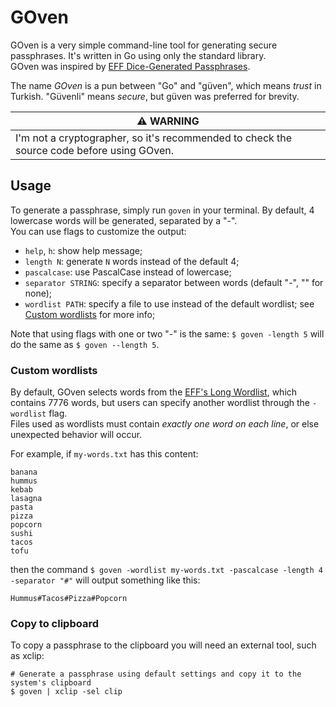 # GOven

GOven is a very simple command-line tool for generating secure passphrases. It's written in Go using only the standard library.  
GOven was inspired by [EFF Dice-Generated Passphrases](https://www.eff.org/dice).

The name *GOven* is a pun between "Go" and "güven", which means *trust* in Turkish. "Güvenli" means *secure*, but güven was preferred for brevity.

| :warning: WARNING |
|-------------------|
| I'm not a cryptographer, so it's recommended to check the source code before using GOven. |

## Usage

To generate a passphrase, simply run `goven` in your terminal. By default, 4 lowercase words will be generated, separated by a "-".  
You can use flags to customize the output:

- `help`, `h`: show help message;
- `length N`: generate `N` words instead of the default 4;
- `pascalcase`: use PascalCase instead of lowercase;
- `separator STRING`: specify a separator between words (default "-", "" for none);
- `wordlist PATH`: specify a file to use instead of the default wordlist; see [Custom wordlists](#custom-wordlists) for more info;

Note that using flags with one or two "-" is the same: `$ goven -length 5` will do the same as `$ goven --length 5`.

### Custom wordlists

By default, GOven selects words from the [EFF's Long Wordlist](https://www.eff.org/files/2016/07/18/eff_large_wordlist.txt), which contains 7776 words, but users can specify another wordlist through the `-wordlist` flag.  
Files used as wordlists must contain *exactly one word on each line*, or else unexpected behavior will occur.

For example, if `my-words.txt` has this content:

```
banana
hummus
kebab
lasagna
pasta
pizza
popcorn
sushi
tacos
tofu
```

then the command `$ goven -wordlist my-words.txt -pascalcase -length 4 -separator "#"` will output something like this:

```
Hummus#Tacos#Pizza#Popcorn

```

### Copy to clipboard

To copy a passphrase to the clipboard you will need an external tool, such as xclip:

```
# Generate a passphrase using default settings and copy it to the system's clipboard
$ goven | xclip -sel clip
```

